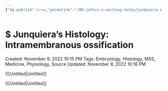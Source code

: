 ```yaml
---
{"dg-publish":true,"permalink":"/00-jethro-s-working-notes/junquiera-s-histology-intramembranous-ossificati/","dgPassFrontmatter":true}
---
```



# $ Junquiera’s Histology: Intramembranous ossification

Created: November 9, 2022 10:15 PM
Tags: Embryology, Histology, MSS, Medicine, Physiology, Source
Updated: November 9, 2022 10:16 PM

![[Untitled\|Untitled]]

![[Untitled\|Untitled]]